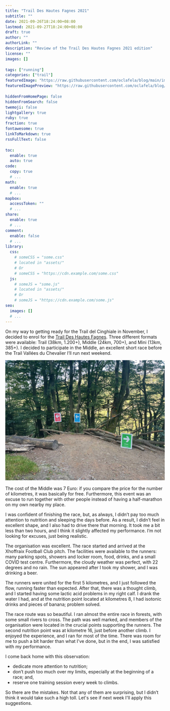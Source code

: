 ```yaml
---
title: "Trail Des Hautes Fagnes 2021"
subtitle: ""
date: 2021-09-26T18:24:00+08:00
lastmod: 2021-09-27T18:24:00+08:00
draft: true
author: ""
authorLink: ""
description: "Review of the Trail Des Hautes Fagnes 2021 edition"
license: ""
images: []

tags: ["running"]
categories: ["trail"]
featuredImage: "https://raw.githubusercontent.com/oclafela/blog/main/images/bivio.jpg"
featuredImagePreview: "https://raw.githubusercontent.com/oclafela/blog/main/images/bivio.jpg"

hiddenFromHomePage: false
hiddenFromSearch: false
twemoji: false
lightgallery: true
ruby: true
fraction: true
fontawesome: true
linkToMarkdown: true
rssFullText: false

toc:
  enable: true
  auto: true
code:
  copy: true
  # ...
math:
  enable: true
  # ...
mapbox:
  accessToken: ""
  # ...
share:
  enable: true
  # ...
comment:
  enable: false
  # ...
library:
  css:
    # someCSS = "some.css"
    # located in "assets/"
    # Or
    # someCSS = "https://cdn.example.com/some.css"
  js:
    # someJS = "some.js"
    # located in "assets/"
    # Or
    # someJS = "https://cdn.example.com/some.js"
seo:
  images: []
  # ...
---
```

On my way to getting ready for the Trail del Cinghiale in November, I decided to enrol for the <a href="https://www.traildeshautesfagnes.be/fr/">Trail Des Hautes Fagnes</a>. Three different formats were available: Trail (38km, 1.200+), Middle (24km, 700+), and Mini (13km, 385+). I decided to participate in the Middle, an excellent short race before the Trail Vallées du Chevalier I’ll run next weekend.


![Alt text](https://raw.githubusercontent.com/oclafela/blog/main/images/bivio.jpg "The Stormtroopocat")


The cost of the Middle was 7 Euro: if you compare the price for the number of kilometres, it was basically for free. Furthermore, this event was an excuse to run together with other people instead of having a half-marathon on my own nearby my place.

I was confident of finishing the race, but, as always, I didn’t pay too much attention to nutrition and sleeping the days before. As a result, I didn’t feel in excellent shape, and I also had to drive there that morning. It took me a bit less than two hours, and I think it slightly affected my performance. I’m not looking for excuses, just being realistic.

The organisation was excellent. The race started and arrived at the Xhoffraix Football Club pitch. The facilities were available to the runners: many parking spots, showers and locker room, food, drinks, and a small COVID test centre. Furthermore, the cloudy weather was perfect, with 22 degrees and no rain. The sun appeared after I took my shower, and I was drinking a beer.

The runners were united for the first 5 kilometres, and I just followed the flow, running faster than expected. After that, there was a thought climb, and I started having some lactic acid problems in my right calf. I drank the water I had, and at the nutrition point located at kilometres 8, I had isotonic drinks and pieces of banana; problem solved.

The race route was so beautiful. I ran almost the entire race in forests, with some small rivers to cross. The path was well marked, and members of the organisation were located in the crucial points supporting the runners. The second nutrition point was at kilometre 16, just before another climb. I enjoyed the experience, and I ran for most of the time. There was room for me to push a bit harder than what I’ve done, but in the end, I was satisfied with my performance.

I come back home with this observation:
* dedicate more attention to nutrition;
* don’t push too much over my limits, especially at the beginning of a race; and,
* reserve one training session every week to climbs.

So there are the mistakes. Not that any of them are surprising, but I didn’t think it would take such a high toll. Let's see if next week I'll apply this suggestions.

